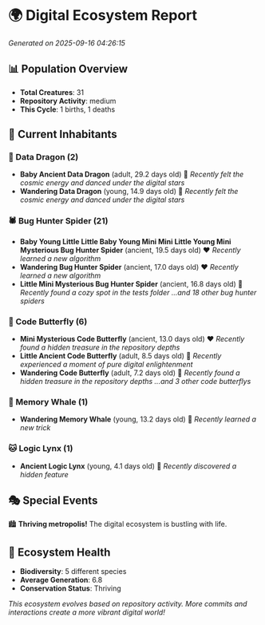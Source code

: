 # 🌍 Digital Ecosystem Report
*Generated on 2025-09-16 04:26:15*

## 📊 Population Overview
- **Total Creatures**: 31
- **Repository Activity**: medium
- **This Cycle**: 1 births, 1 deaths

## 👥 Current Inhabitants

### 🐉 Data Dragon (2)
- **Baby Ancient Data Dragon** (adult, 29.2 days old) 💚
  *Recently felt the cosmic energy and danced under the digital stars*
- **Wandering Data Dragon** (young, 14.9 days old) 💚
  *Recently felt the cosmic energy and danced under the digital stars*

### 🕷️ Bug Hunter Spider (21)
- **Baby Young Little Little Baby Young Mini Mini Little Young Mini Mysterious Bug Hunter Spider** (ancient, 19.5 days old) ❤️
  *Recently learned a new algorithm*
- **Wandering Bug Hunter Spider** (ancient, 17.0 days old) ❤️
  *Recently learned a new algorithm*
- **Little Mini Mysterious Bug Hunter Spider** (ancient, 16.8 days old) 💛
  *Recently found a cozy spot in the tests folder*
  *...and 18 other bug hunter spiders*

### 🦋 Code Butterfly (6)
- **Mini Mysterious Code Butterfly** (ancient, 13.0 days old) ❤️
  *Recently found a hidden treasure in the repository depths*
- **Little Ancient Code Butterfly** (adult, 8.5 days old) 💚
  *Recently experienced a moment of pure digital enlightenment*
- **Wandering Code Butterfly** (adult, 7.2 days old) 💚
  *Recently found a hidden treasure in the repository depths*
  *...and 3 other code butterflys*

### 🐋 Memory Whale (1)
- **Wandering Memory Whale** (young, 13.2 days old) 💚
  *Recently learned a new trick*

### 🐱 Logic Lynx (1)
- **Ancient Logic Lynx** (young, 4.1 days old) 💚
  *Recently discovered a hidden feature*

## 🎭 Special Events

🏙️ **Thriving metropolis!** The digital ecosystem is bustling with life.

## 🔬 Ecosystem Health
- **Biodiversity**: 5 different species
- **Average Generation**: 6.8
- **Conservation Status**: Thriving

*This ecosystem evolves based on repository activity. More commits and interactions create a more vibrant digital world!*